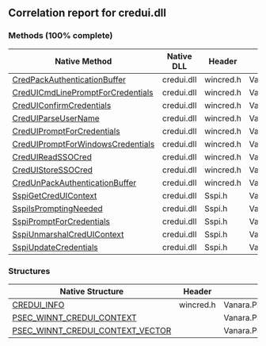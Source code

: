 ## Correlation report for credui.dll  
### Methods (100% complete)  
Native Method | Native DLL | Header | Managed Method  
--- | --- | --- | ---  
[CredPackAuthenticationBuffer](http://msdn2.microsoft.com/en-us/library/aa374802) | credui.dll | wincred.h | Vanara.PInvoke.CredUI.CredPackAuthenticationBuffer  
[CredUICmdLinePromptForCredentials](http://msdn2.microsoft.com/en-us/library/aa374802) | credui.dll | wincred.h | Vanara.PInvoke.CredUI.CredUICmdLinePromptForCredentials  
[CredUIConfirmCredentials](http://msdn2.microsoft.com/en-us/library/aa375173) | credui.dll | wincred.h | Vanara.PInvoke.CredUI.CredUIConfirmCredentials  
[CredUIParseUserName](http://msdn2.microsoft.com/en-us/library/aa375175) | credui.dll | wincred.h | Vanara.PInvoke.CredUI.CredUIParseUserName  
[CredUIPromptForCredentials](http://msdn2.microsoft.com/en-us/library/aa375177) | credui.dll | wincred.h | Vanara.PInvoke.CredUI.CredUIPromptForCredentials  
[CredUIPromptForWindowsCredentials](http://msdn2.microsoft.com/en-us/library/aa375178) | credui.dll | wincred.h | Vanara.PInvoke.CredUI.CredUIPromptForWindowsCredentials  
[CredUIReadSSOCred](http://msdn2.microsoft.com/en-us/library/aa375177) | credui.dll | wincred.h | Vanara.PInvoke.CredUI.CredUIReadSSOCred  
[CredUIStoreSSOCred](http://msdn2.microsoft.com/en-us/library/aa375181) | credui.dll | wincred.h | Vanara.PInvoke.CredUI.CredUIStoreSSOCred  
[CredUnPackAuthenticationBuffer](http://msdn2.microsoft.com/en-us/library/aa375185) | credui.dll | wincred.h | Vanara.PInvoke.CredUI.CredUnPackAuthenticationBuffer  
[SspiGetCredUIContext](https://www.google.com/search?num=5&q=SspiGetCredUIContext+site%3Amicrosoft.com) | credui.dll | Sspi.h | Vanara.PInvoke.CredUI.SspiGetCredUIContext  
[SspiIsPromptingNeeded](https://www.google.com/search?num=5&q=SspiIsPromptingNeeded+site%3Amicrosoft.com) | credui.dll | Sspi.h | Vanara.PInvoke.CredUI.SspiIsPromptingNeeded  
[SspiPromptForCredentials](https://www.google.com/search?num=5&q=SspiPromptForCredentialsA+site%3Amicrosoft.com) | credui.dll | Sspi.h | Vanara.PInvoke.CredUI.SspiPromptForCredentials  
[SspiUnmarshalCredUIContext](https://www.google.com/search?num=5&q=SspiUnmarshalCredUIContext+site%3Amicrosoft.com) | credui.dll | Sspi.h | Vanara.PInvoke.CredUI.SspiUnmarshalCredUIContext  
[SspiUpdateCredentials](https://www.google.com/search?num=5&q=SspiUpdateCredentials+site%3Amicrosoft.com) | credui.dll | Sspi.h | Vanara.PInvoke.CredUI.SspiUpdateCredentials  
### Structures  
Native Structure | Header | Managed Structure  
--- | --- | ---  
[CREDUI_INFO](http://msdn2.microsoft.com/en-us/library/aa375183) | wincred.h | Vanara.PInvoke.CredUI+CREDUI_INFO  
[PSEC_WINNT_CREDUI_CONTEXT](https://www.google.com/search?num=5&q=PSEC_WINNT_CREDUI_CONTEXT+site%3Amicrosoft.com) |  | Vanara.PInvoke.CredUI+PSEC_WINNT_CREDUI_CONTEXT  
[PSEC_WINNT_CREDUI_CONTEXT_VECTOR](https://www.google.com/search?num=5&q=PSEC_WINNT_CREDUI_CONTEXT_VECTOR+site%3Amicrosoft.com) |  | Vanara.PInvoke.CredUI+PSEC_WINNT_CREDUI_CONTEXT_VECTOR  
